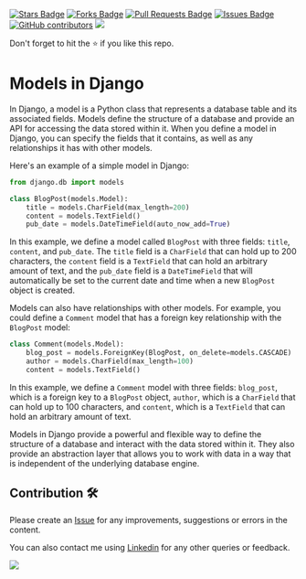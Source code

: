 <a href="https://github.com/drshahizan/learn-django/stargazers"><img src="https://img.shields.io/github/stars/drshahizan/learn-django" alt="Stars Badge"/></a>
<a href="https://github.com/drshahizan/learn-django/network/members"><img src="https://img.shields.io/github/forks/drshahizan/learn-django" alt="Forks Badge"/></a>
<a href="https://github.com/drshahizan/learn-django/pulls"><img src="https://img.shields.io/github/issues-pr/drshahizan/learn-django" alt="Pull Requests Badge"/></a>
<a href="https://github.com/drshahizan/learn-django/issues"><img src="https://img.shields.io/github/issues/drshahizan/learn-django" alt="Issues Badge"/></a>
<a href="https://github.com/drshahizan/learn-django/graphs/contributors"><img alt="GitHub contributors" src="https://img.shields.io/github/contributors/drshahizan/learn-django?color=2b9348"></a>
![](https://visitor-badge.glitch.me/badge?page_id=drshahizan/learn-django)

Don't forget to hit the :star: if you like this repo.

# Models in Django	

In Django, a model is a Python class that represents a database table and its associated fields. Models define the structure of a database and provide an API for accessing the data stored within it. When you define a model in Django, you can specify the fields that it contains, as well as any relationships it has with other models.

Here's an example of a simple model in Django:

```python
from django.db import models

class BlogPost(models.Model):
    title = models.CharField(max_length=200)
    content = models.TextField()
    pub_date = models.DateTimeField(auto_now_add=True)
```

In this example, we define a model called `BlogPost` with three fields: `title`, `content`, and `pub_date`. The `title` field is a `CharField` that can hold up to 200 characters, the `content` field is a `TextField` that can hold an arbitrary amount of text, and the `pub_date` field is a `DateTimeField` that will automatically be set to the current date and time when a new `BlogPost` object is created.

Models can also have relationships with other models. For example, you could define a `Comment` model that has a foreign key relationship with the `BlogPost` model:

```python
class Comment(models.Model):
    blog_post = models.ForeignKey(BlogPost, on_delete=models.CASCADE)
    author = models.CharField(max_length=100)
    content = models.TextField()
```

In this example, we define a `Comment` model with three fields: `blog_post`, which is a foreign key to a `BlogPost` object, `author`, which is a `CharField` that can hold up to 100 characters, and `content`, which is a `TextField` that can hold an arbitrary amount of text.

Models in Django provide a powerful and flexible way to define the structure of a database and interact with the data stored within it. They also provide an abstraction layer that allows you to work with data in a way that is independent of the underlying database engine.
## Contribution 🛠️
Please create an [Issue](https://github.com/drshahizan/learn-django/issues) for any improvements, suggestions or errors in the content.

You can also contact me using [Linkedin](https://www.linkedin.com/in/drshahizan/) for any other queries or feedback.

![](https://visitor-badge.glitch.me/badge?page_id=drshahizan)
